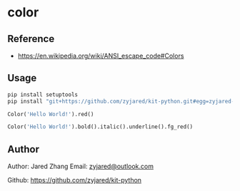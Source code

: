 # color

## Reference

- https://en.wikipedia.org/wiki/ANSI_escape_code#Colors

## Usage

```sh
pip install setuptools
pip install "git+https://github.com/zyjared/kit-python.git#egg=zyjared-color&subdirectory=pkgs/color"
```

```python
Color('Hello World!').red()

Color('Hello World!').bold().italic().underline().fg_red()
```

## Author

Author: Jared Zhang
Email: zyjared@outlook.com

Github: https://github.com/zyjared/kit-python
